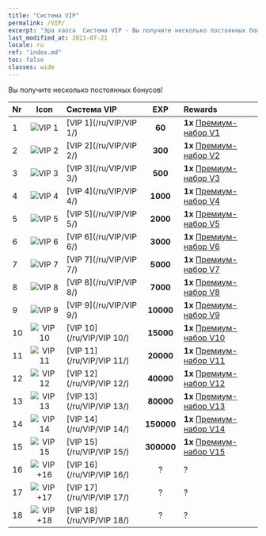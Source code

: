 ```yaml
---
title: "Система VIP"
permalink: /VIP/
excerpt: "Эра хаоса  Система VIP - Вы получите несколько постоянных бонусов!"
last_modified_at: 2021-07-21
locale: ru
ref: "index.md"
toc: false
classes: wide
---
```


  Вы получите несколько постоянных бонусов!

  |  Nr  | Icon | Система VIP | EXP | Rewards |
  |:-----|:----:|:------------|:---:|:--------|
  | 1 | ![VIP 1](/images/x/chatPri_vipLv1.png) | [VIP 1](/ru/VIP/VIP 1/) | **60** | **1x** [Премиум-набор V1](/ItemsRU/con_1297/) |
  | 2 | ![VIP 2](/images/x/chatPri_vipLv2.png) | [VIP 2](/ru/VIP/VIP 2/) | **300** | **1x** [Премиум-набор V2](/ItemsRU/con_1298/) |
  | 3 | ![VIP 3](/images/x/chatPri_vipLv3.png) | [VIP 3](/ru/VIP/VIP 3/) | **500** | **1x** [Премиум-набор V3](/ItemsRU/con_1299/) |
  | 4 | ![VIP 4](/images/x/chatPri_vipLv4.png) | [VIP 4](/ru/VIP/VIP 4/) | **1000** | **1x** [Премиум-набор V4](/ItemsRU/con_1300/) |
  | 5 | ![VIP 5](/images/x/chatPri_vipLv5.png) | [VIP 5](/ru/VIP/VIP 5/) | **2000** | **1x** [Премиум-набор V5](/ItemsRU/con_1301/) |
  | 6 | ![VIP 6](/images/x/chatPri_vipLv6.png) | [VIP 6](/ru/VIP/VIP 6/) | **3000** | **1x** [Премиум-набор V6](/ItemsRU/con_1302/) |
  | 7 | ![VIP 7](/images/x/chatPri_vipLv7.png) | [VIP 7](/ru/VIP/VIP 7/) | **5000** | **1x** [Премиум-набор V7](/ItemsRU/con_1303/) |
  | 8 | ![VIP 8](/images/x/chatPri_vipLv8.png) | [VIP 8](/ru/VIP/VIP 8/) | **7000** | **1x** [Премиум-набор V8](/ItemsRU/con_1304/) |
  | 9 | ![VIP 9](/images/x/chatPri_vipLv9.png) | [VIP 9](/ru/VIP/VIP 9/) | **10000** | **1x** [Премиум-набор V9](/ItemsRU/con_1305/) |
  | 10 | ![VIP 10](/images/x/chatPri_vipLv10.png) | [VIP 10](/ru/VIP/VIP 10/) | **15000** | **1x** [Премиум-набор V10](/ItemsRU/con_1306/) |
  | 11 | ![VIP 11](/images/x/chatPri_vipLv11.png) | [VIP 11](/ru/VIP/VIP 11/) | **20000** | **1x** [Премиум-набор V11](/ItemsRU/con_1307/) |
  | 12 | ![VIP 12](/images/x/chatPri_vipLv12.png) | [VIP 12](/ru/VIP/VIP 12/) | **40000** | **1x** [Премиум-набор V12](/ItemsRU/con_1308/) |
  | 13 | ![VIP 13](/images/x/chatPri_vipLv13.png) | [VIP 13](/ru/VIP/VIP 13/) | **80000** | **1x** [Премиум-набор V13](/ItemsRU/con_1309/) |
  | 14 | ![VIP 14](/images/x/chatPri_vipLv14.png) | [VIP 14](/ru/VIP/VIP 14/) | **150000** | **1x** [Премиум-набор V14](/ItemsRU/con_1310/) |
  | 15 | ![VIP 15](/images/x/chatPri_vipLv15.png) | [VIP 15](/ru/VIP/VIP 15/) | **300000** | **1x** [Премиум-набор V15](/ItemsRU/con_1311/) |
  | 16 | ![VIP +16](/images/x/chatPri_vipLv16.png) | [VIP 16](/ru/VIP/VIP 16/) | ? | ? |
  | 17 | ![VIP +17](/images/x/chatPri_vipLv17.png) | [VIP 17](/ru/VIP/VIP 17/) | ? | ? |
  | 18 | ![VIP +18](/images/x/chatPri_vipLv18.png) | [VIP 18](/ru/VIP/VIP 18/) | ? | ? |
